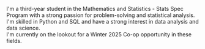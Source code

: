 I'm a third-year student in the Mathematics and Statistics - Stats Spec Program with a strong passion for problem-solving and statistical analysis.  
I'm skilled in Python and SQL and have a strong interest in data analysis and data science.  
I'm currently on the lookout for a Winter 2025 Co-op opportunity in these fields.

<!---
Peiyi-W/Peiyi-W is a ✨ special ✨ repository because its `README.md` (this file) appears on your GitHub profile.
You can click the Preview link to take a look at your changes.
--->
